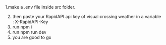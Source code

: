 1.make a .env file inside src folder.

2. then paste your RapidAPI api key of visual crossing weather in a variable  :  X-RapidAPI-Key
3. run npm i
4. run npm run dev
5. you are good to go
